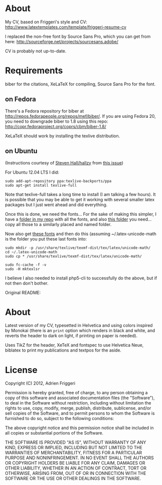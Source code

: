 # About

My CV, based on Friggeri's style and CV: http://www.latextemplates.com/template/friggeri-resume-cv

I replaced the non-free font by Source Sans Pro, which you can get from here: http://sourceforge.net/projects/sourcesans.adobe/

CV is probably not up-to-date.

# Requirements

biber for the citations, XeLaTeX for compiling, Source Sans Pro for the font.

## on Fedora

There's a Fedora repository for biber at http://repos.fedorapeople.org/repos/mef/biber/.
If you are using Fedora 20, you need to downgrade biber to 1.8 using this repo: http://copr.fedoraproject.org/coprs/cbm/biber-1.8/

XeLaTeX should work by installing the texlive distribution.

## on Ubuntu

(Instructions courtesy of [Steven Hall/hallzy](https://github.com/hallzy) from [this issue](https://github.com/philippbayer/CV/issues/1#issuecomment-104332627)) 

For Ubuntu 12.04 LTS I did:

    sudo add-apt-repository ppa:texlive-backports/ppa
    sudo apt-get install texlive-full

Note that texlive-full takes a long time to install (I am talking a few hours). It is possible that you may be able to get it working with several smaller latex packages but I just went ahead and did everything.

Once this is done, we need the fonts... For the sake of making this simpler, I have a [folder in my repo](https://github.com/hallzy/dotfiles/tree/master/.fonts) with all the fonts, and also [this folder](https://github.com/hallzy/dotfiles/tree/master/texmf/fonts/opentype) you need... copy all those to a similarly placed and named folder.

Now also get [these fonts](https://github.com/hallzy/dotfiles/tree/master/.latex-unicode-math) and then do this (assuming ~/.latex-unicode-math is the folder you put these last fonts into:

    sudo mkdir -p /usr/share/texlive/texmf-dist/tex/latex/unicode-math/
    cd ~/.latex-unicode-math
    sudo cp * /usr/share/texlive/texmf-dist/tex/latex/unicode-math/

    sudo fc-cache -f -v
    sudo -H mktexlsr

I believe I also needed to install php5-cli to successfully do the above, but if not then don't bother.

Original README:

# About
Latest version of my CV, typesetted in Helvetica and using colors inspired by Monokai (there is an `print` option which renders in black and white, and reverts the header to dark on light, if printing on paper is needed).

Uses TikZ for the header, XeTeX and fontspec to use Helvetica Neue, biblatex to print my publications and textpos for the aside.


# License

Copyright (C) 2012, Adrien Friggeri

Permission is hereby granted, free of charge, to any person obtaining a copy of this software and associated documentation files (the "Software"), to deal in the Software without restriction, including without limitation the rights to use, copy, modify, merge, publish, distribute, sublicense, and/or sell copies of the Software, and to permit persons to whom the Software is furnished to do so, subject to the following conditions:

The above copyright notice and this permission notice shall be included in all copies or substantial portions of the Software.

THE SOFTWARE IS PROVIDED "AS IS", WITHOUT WARRANTY OF ANY KIND, EXPRESS OR IMPLIED, INCLUDING BUT NOT LIMITED TO THE WARRANTIES OF MERCHANTABILITY, FITNESS FOR A PARTICULAR PURPOSE AND NONINFRINGEMENT. IN NO EVENT SHALL THE AUTHORS OR COPYRIGHT HOLDERS BE LIABLE FOR ANY CLAIM, DAMAGES OR OTHER LIABILITY, WHETHER IN AN ACTION OF CONTRACT, TORT OR OTHERWISE, ARISING FROM, OUT OF OR IN CONNECTION WITH THE SOFTWARE OR THE USE OR OTHER DEALINGS IN THE SOFTWARE.
